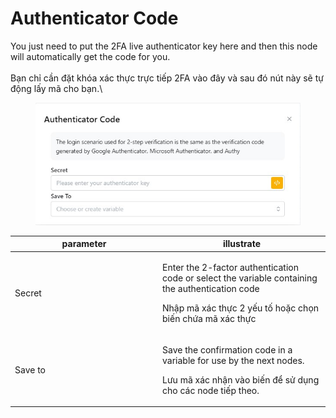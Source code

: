 # Authenticator Code

You just need to put the 2FA live authenticator key here and then this node will automatically get the code for you.\
\
Bạn chỉ cần đặt khóa xác thực trực tiếp 2FA vào đây và sau đó nút này sẽ tự động lấy mã cho bạn.\


<figure><img src="../../../../.gitbook/assets/Authenticator Code.jpg" alt=""><figcaption></figcaption></figure>

<table><thead><tr><th width="222">parameter</th><th>illustrate</th></tr></thead><tbody><tr><td>Secret</td><td><p>Enter the 2-factor authentication code or select the variable containing the authentication code</p><p>Nhập mã xác thực 2 yếu tố hoặc chọn biến chứa mã xác thực</p></td></tr><tr><td>Save to</td><td><p>Save the confirmation code in a variable for use by the next nodes.</p><p></p><p>Lưu mã xác nhận vào biến để sử dụng cho các node tiếp theo.</p></td></tr></tbody></table>
